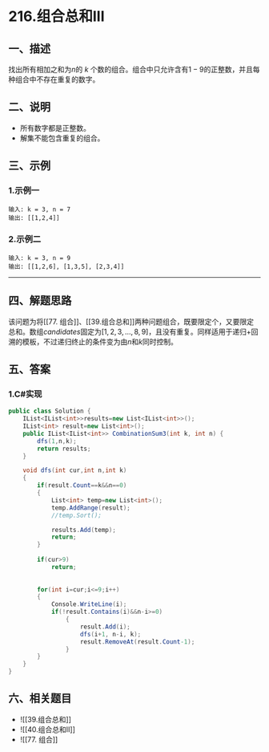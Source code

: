 # 216.组合总和III
## 一、描述
找出所有相加之和为$n$的 $k$ 个数的组合。组合中只允许含有$1-9$的正整数，并且每种组合中不存在重复的数字。

## 二、说明
* 所有数字都是正整数。
* 解集不能包含重复的组合。 

## 三、示例
### 1.示例一
```
输入: k = 3, n = 7
输出: [[1,2,4]]
```

### 2.示例二
```
输入: k = 3, n = 9
输出: [[1,2,6], [1,3,5], [2,3,4]]
```

---

## 四、解题思路
该问题为将[[77. 组合]]、[[39.组合总和]]两种问题组合，既要限定个，又要限定总和。数组$candidates$固定为$[1,2,3,...,8,9]$，且没有重复。同样适用于递归+回溯的模板，不过递归终止的条件变为由$n$和$k$同时控制。

## 五、答案
### 1.C#实现
``` C#
public class Solution {
    IList<IList<int>>results=new List<IList<int>>();
    IList<int> result=new List<int>();
    public IList<IList<int>> CombinationSum3(int k, int n) {
        dfs(1,n,k);
        return results;
    }

    void dfs(int cur,int n,int k)
    {
        if(result.Count==k&&n==0)
        {
            List<int> temp=new List<int>();
            temp.AddRange(result);
            //temp.Sort();

            results.Add(temp);
            return;
        }
        
        if(cur>9)
            return;
        
        
        for(int i=cur;i<=9;i++)
        {            
            Console.WriteLine(i);
            if(!result.Contains(i)&&n-i>=0)
                {
                    result.Add(i);
                    dfs(i+1, n-i, k);
                    result.RemoveAt(result.Count-1);
                }
        }
    }
}
```

## 六、相关题目
* ![[39.组合总和]]
* ![[40.组合总和II]]
* ![[77. 组合]]